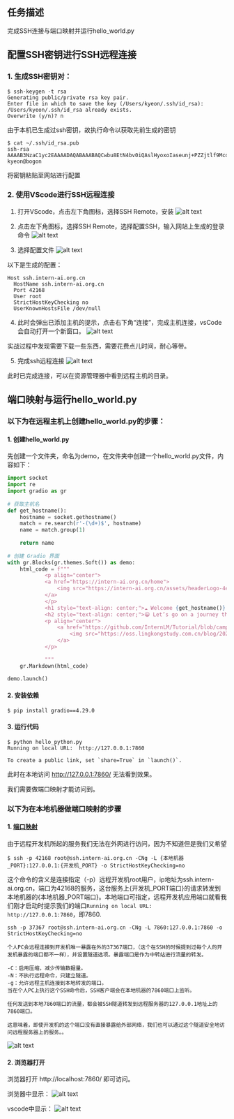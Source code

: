 ## 任务描述

完成SSH连接与端口映射并运行hello_world.py

## 配置SSH密钥进行SSH远程连接

### 1. 生成SSH密钥对：

```shell
$ ssh-keygen -t rsa
Generating public/private rsa key pair.
Enter file in which to save the key (/Users/kyeon/.ssh/id_rsa): 
/Users/kyeon/.ssh/id_rsa already exists.
Overwrite (y/n)? n 
```

由于本机已生成过ssh密钥，故执行命令以获取先前生成的密钥

```shell
$ cat ~/.ssh/id_rsa.pub 
ssh-rsa AAAAB3NzaC1yc2EAAAADAQABAAABAQCwbu8EtN4bv0iQAslHyoxoIaseunj+PZZjtlf9McdFkj32I65GTzb5ktxzdEfUC9OY9Y98pECvJQQOiEsFOso10M30Try9WbMrjsxoCj8BYl80lX9QxmuffqSCuoVoYsEw6KtN+tP6/P8rOw4YLWIiz565HmmRZGInDf6ceWNj7E3j5zh5SRmMIsP2quKLqvUaWe2aJfBEdEH9STFg8hfiqwd96WWYuakOYIkBUzBTubStbf7Gvr7siYQCH9w1Rk1bpwMNWxETkkiggbYr75yQnxHffayXvG1c/s4HbqIIFHhHZ16tibUPrIWx1tITCK049qZOWgFnuZSJ3LoVP0eh kyeon@bogon
```

将密钥粘贴至网站进行配置

### <a name="vscode-ssh-connect">2. 使用VScode进行SSH远程连接</a>

1. 打开VScode，点击左下角图标，选择SSH Remote，安装
![alt text](./images/ssh-plugin.png)

2. 点击左下角图标，选择SSH Remote，选择配置SSH，输入网站上生成的登录命令
![alt text](./images/ssh-connect.png)

3. 选择配置文件
![alt text](./images/ssh-config.png)

以下是生成的配置：
```shell
Host ssh.intern-ai.org.cn
  HostName ssh.intern-ai.org.cn
  Port 42168
  User root
  StrictHostKeyChecking no
  UserKnownHostsFile /dev/null
```

4. 此时会弹出已添加主机的提示，点击右下角“连接”，完成主机连接，vsCode会自动打开一个新窗口。
![alt text](./images/ssh-connected.png)

实战过程中发现需要下载一些东西，需要花费点儿时间，耐心等带。

5. 完成ssh远程连接
![alt text](./images/ssh-window-done.png)

此时已完成连接，可以在资源管理器中看到远程主机的目录。

## 端口映射与运行hello_world.py

### 以下为在远程主机上创建hello_world.py的步骤：

#### 1. 创建hello_world.py

先创建一个文件夹，命名为demo，在文件夹中创建一个hello_world.py文件，内容如下：

```python
import socket
import re
import gradio as gr
 
# 获取主机名
def get_hostname():
    hostname = socket.gethostname()
    match = re.search(r'-(\d+)$', hostname)
    name = match.group(1)
    
    return name
 
# 创建 Gradio 界面
with gr.Blocks(gr.themes.Soft()) as demo:
    html_code = f"""
            <p align="center">
            <a href="https://intern-ai.org.cn/home">
                <img src="https://intern-ai.org.cn/assets/headerLogo-4ea34f23.svg" alt="Logo" width="20%" style="border-radius: 5px;">
            </a>
            </p>
            <h1 style="text-align: center;">☁️ Welcome {get_hostname()} user, welcome to the ShuSheng LLM Practical Camp Course!</h1>
            <h2 style="text-align: center;">😀 Let’s go on a journey through ShuSheng Island together.</h2>
            <p align="center">
                <a href="https://github.com/InternLM/Tutorial/blob/camp3">
                    <img src="https://oss.lingkongstudy.com.cn/blog/202406301604074.jpg" alt="Logo" width="20%" style="border-radius: 5px;">
                </a>
            </p>

            """
    gr.Markdown(html_code)

demo.launch()
```

#### 2. 安装依赖

```shell
$ pip install gradio==4.29.0
```

#### 3. 运行代码

```shell
$ python hello_python.py
Running on local URL:  http://127.0.0.1:7860

To create a public link, set `share=True` in `launch()`.
```

此时在本地访问 http://127.0.0.1:7860/ 无法看到效果。

我们需要做端口映射才能访问到。

### 以下为在本地机器做端口映射的步骤

#### 1. [端口映射](https://github.com/Kyeoni/ShellStudy/blob/port-forwarding-2024-07-15/Internet/%E7%AB%AF%E5%8F%A3%E6%98%A0%E5%B0%84.md)

由于远程开发机所起的服务我们无法在外网进行访问，因为不知道但是我们又希望
```shell
$ ssh -p 42168 root@ssh.intern-ai.org.cn -CNg -L {本地机器_PORT}:127.0.0.1:{开发机_PORT} -o StrictHostKeyChecking=no
```
这个命令的含义是连接指定（-p）远程开发机root用户，ip地址为ssh.intern-ai.org.cn，端口为42168的服务，这台服务上{开发机_PORT端口}的请求转发到本地机器的{本地机器_PORT端口}。本地端口可指定，远程开发机应用端口就看我们刚才启动时提示我们的端口`Running on local URL:  http://127.0.0.1:7860`，即7860.

```
ssh -p 37367 root@ssh.intern-ai.org.cn -CNg -L 7860:127.0.0.1:7860 -o StrictHostKeyChecking=no

个人PC会远程连接到开发机唯一暴露在外的37367端口，（这个在SSH的时候提到过每个人的开发机暴露的端口都不一样），并设置隧道选项。暴露端口是作为中转站进行流量的转发。

-C：启用压缩，减少传输数据量。
-N：不执行远程命令，只建立隧道。
-g：允许远程主机连接到本地转发的端口。
当在个人PC上执行这个SSH命令后，SSH客户端会在本地机器的7860端口上监听。

任何发送到本地7860端口的流量，都会被SSH隧道转发到远程服务器的127.0.0.1地址上的7860端口。

这意味着，即使开发机的这个端口没有直接暴露给外部网络，我们也可以通过这个隧道安全地访问远程服务器上的服务。。
```

![alt text](./images/port-forwarding-rule.png)

#### 2. 浏览器打开
浏览器打开 http://localhost:7860/ 即可访问。

浏览器中显示：
![alt text](./images/port-forwarding.png)

vscode中显示：
![alt text](./images/port-forwarding-success.png)